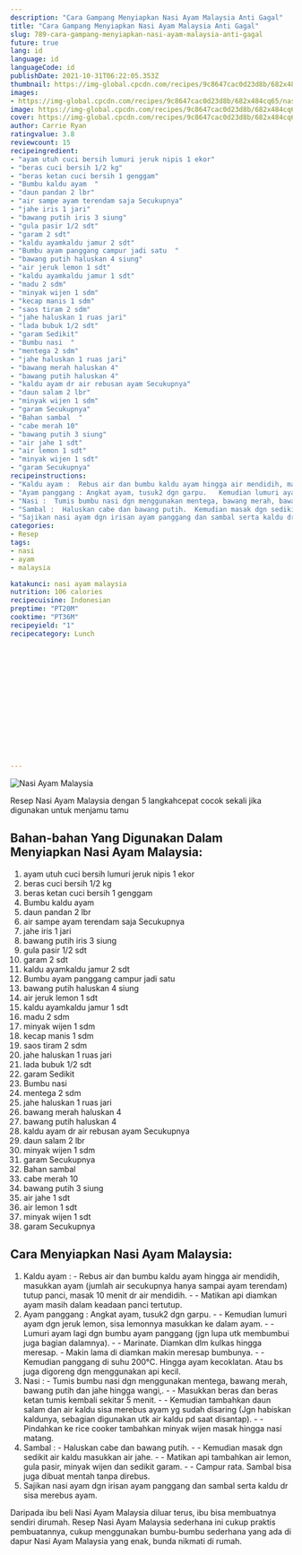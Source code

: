 ```yaml
---
description: "Cara Gampang Menyiapkan Nasi Ayam Malaysia Anti Gagal"
title: "Cara Gampang Menyiapkan Nasi Ayam Malaysia Anti Gagal"
slug: 789-cara-gampang-menyiapkan-nasi-ayam-malaysia-anti-gagal
future: true
lang: id
language: id
languageCode: id
publishDate: 2021-10-31T06:22:05.353Z 
thumbnail: https://img-global.cpcdn.com/recipes/9c8647cac0d23d8b/682x484cq65/nasi-ayam-malaysia-foto-resep-utama.png
images:
- https://img-global.cpcdn.com/recipes/9c8647cac0d23d8b/682x484cq65/nasi-ayam-malaysia-foto-resep-utama.png
image: https://img-global.cpcdn.com/recipes/9c8647cac0d23d8b/682x484cq65/nasi-ayam-malaysia-foto-resep-utama.png
cover: https://img-global.cpcdn.com/recipes/9c8647cac0d23d8b/682x484cq65/nasi-ayam-malaysia-foto-resep-utama.png
author: Carrie Ryan
ratingvalue: 3.8
reviewcount: 15
recipeingredient:
- "ayam utuh cuci bersih lumuri jeruk nipis 1 ekor"
- "beras cuci bersih 1/2 kg"
- "beras ketan cuci bersih 1 genggam"
- "Bumbu kaldu ayam  "
- "daun pandan 2 lbr"
- "air sampe ayam terendam saja Secukupnya"
- "jahe iris 1 jari"
- "bawang putih iris 3 siung"
- "gula pasir 1/2 sdt"
- "garam 2 sdt"
- "kaldu ayamkaldu jamur 2 sdt"
- "Bumbu ayam panggang campur jadi satu  "
- "bawang putih haluskan 4 siung"
- "air jeruk lemon 1 sdt"
- "kaldu ayamkaldu jamur 1 sdt"
- "madu 2 sdm"
- "minyak wijen 1 sdm"
- "kecap manis 1 sdm"
- "saos tiram 2 sdm"
- "jahe haluskan 1 ruas jari"
- "lada bubuk 1/2 sdt"
- "garam Sedikit"
- "Bumbu nasi  "
- "mentega 2 sdm"
- "jahe haluskan 1 ruas jari"
- "bawang merah haluskan 4"
- "bawang putih haluskan 4"
- "kaldu ayam dr air rebusan ayam Secukupnya"
- "daun salam 2 lbr"
- "minyak wijen 1 sdm"
- "garam Secukupnya"
- "Bahan sambal  "
- "cabe merah 10"
- "bawang putih 3 siung"
- "air jahe 1 sdt"
- "air lemon 1 sdt"
- "minyak wijen 1 sdt"
- "garam Secukupnya"
recipeinstructions:
- "Kaldu ayam :  Rebus air dan bumbu kaldu ayam hingga air mendidih, masukkan ayam (jumlah air secukupnya hanya sampai ayam terendam) tutup panci, masak 10 menit dr air mendidih.   Matikan api diamkan ayam masih dalam keadaan panci tertutup."
- "Ayam panggang : Angkat ayam, tusuk2 dgn garpu.   Kemudian lumuri ayam dgn jeruk lemon, sisa lemonnya masukkan ke dalam ayam.   Lumuri ayam lagi dgn bumbu ayam panggang (jgn lupa utk membumbui juga bagian dalamnya).  Marinate. Diamkan dlm kulkas hingga meresap.  Makin lama di diamkan makin meresap bumbunya.  Kemudian panggang di suhu 200°C. Hingga ayam kecoklatan. Atau bs juga digoreng dgn menggunakan api kecil."
- "Nasi :  Tumis bumbu nasi dgn menggunakan mentega, bawang merah, bawang putih dan jahe hingga wangi,.   Masukkan beras dan beras ketan tumis kembali sekitar 5 menit.   Kemudian tambahkan daun salam dan air kaldu sisa merebus ayam yg sudah disaring (Jgn habiskan kaldunya, sebagian digunakan utk air kaldu pd saat disantap).   Pindahkan ke rice cooker tambahkan minyak wijen masak hingga nasi matang."
- "Sambal :  Haluskan cabe dan bawang putih.  Kemudian masak dgn sedikit air kaldu masukkan air jahe.  Matikan api tambahkan air lemon, gula pasir, minyak wijen dan sedikit garam.   Campur rata. Sambal bisa juga dibuat mentah tanpa direbus."
- "Sajikan nasi ayam dgn irisan ayam panggang dan sambal serta kaldu dr sisa merebus ayam."
categories:
- Resep
tags:
- nasi
- ayam
- malaysia

katakunci: nasi ayam malaysia 
nutrition: 106 calories
recipecuisine: Indonesian
preptime: "PT20M"
cooktime: "PT36M"
recipeyield: "1"
recipecategory: Lunch


     
    
    
    
    
    
    
    
    
    
    
      
    
---
```



![Nasi Ayam Malaysia](https://img-global.cpcdn.com/recipes/9c8647cac0d23d8b/682x484cq65/nasi-ayam-malaysia-foto-resep-utama.png)

Resep Nasi Ayam Malaysia    dengan 5 langkahcepat cocok sekali jika digunakan untuk menjamu tamu

<!--inarticleads1-->

## Bahan-bahan Yang Digunakan Dalam Menyiapkan Nasi Ayam Malaysia:

1. ayam utuh cuci bersih lumuri jeruk nipis 1 ekor
1. beras cuci bersih 1/2 kg
1. beras ketan cuci bersih 1 genggam
1. Bumbu kaldu ayam  
1. daun pandan 2 lbr
1. air sampe ayam terendam saja Secukupnya
1. jahe iris 1 jari
1. bawang putih iris 3 siung
1. gula pasir 1/2 sdt
1. garam 2 sdt
1. kaldu ayamkaldu jamur 2 sdt
1. Bumbu ayam panggang campur jadi satu  
1. bawang putih haluskan 4 siung
1. air jeruk lemon 1 sdt
1. kaldu ayamkaldu jamur 1 sdt
1. madu 2 sdm
1. minyak wijen 1 sdm
1. kecap manis 1 sdm
1. saos tiram 2 sdm
1. jahe haluskan 1 ruas jari
1. lada bubuk 1/2 sdt
1. garam Sedikit
1. Bumbu nasi  
1. mentega 2 sdm
1. jahe haluskan 1 ruas jari
1. bawang merah haluskan 4
1. bawang putih haluskan 4
1. kaldu ayam dr air rebusan ayam Secukupnya
1. daun salam 2 lbr
1. minyak wijen 1 sdm
1. garam Secukupnya
1. Bahan sambal  
1. cabe merah 10
1. bawang putih 3 siung
1. air jahe 1 sdt
1. air lemon 1 sdt
1. minyak wijen 1 sdt
1. garam Secukupnya



<!--inarticleads2-->

## Cara Menyiapkan Nasi Ayam Malaysia:

1. Kaldu ayam :  - Rebus air dan bumbu kaldu ayam hingga air mendidih, masukkan ayam (jumlah air secukupnya hanya sampai ayam terendam) tutup panci, masak 10 menit dr air mendidih.  -  - Matikan api diamkan ayam masih dalam keadaan panci tertutup.
1. Ayam panggang : Angkat ayam, tusuk2 dgn garpu.  -  - Kemudian lumuri ayam dgn jeruk lemon, sisa lemonnya masukkan ke dalam ayam.  -  - Lumuri ayam lagi dgn bumbu ayam panggang (jgn lupa utk membumbui juga bagian dalamnya). -  - Marinate. Diamkan dlm kulkas hingga meresap.  - Makin lama di diamkan makin meresap bumbunya. -  - Kemudian panggang di suhu 200°C. Hingga ayam kecoklatan. Atau bs juga digoreng dgn menggunakan api kecil.
1. Nasi :  - Tumis bumbu nasi dgn menggunakan mentega, bawang merah, bawang putih dan jahe hingga wangi,.  -  - Masukkan beras dan beras ketan tumis kembali sekitar 5 menit.  -  - Kemudian tambahkan daun salam dan air kaldu sisa merebus ayam yg sudah disaring (Jgn habiskan kaldunya, sebagian digunakan utk air kaldu pd saat disantap).  -  - Pindahkan ke rice cooker tambahkan minyak wijen masak hingga nasi matang.
1. Sambal :  - Haluskan cabe dan bawang putih. -  - Kemudian masak dgn sedikit air kaldu masukkan air jahe. -  - Matikan api tambahkan air lemon, gula pasir, minyak wijen dan sedikit garam.  -  - Campur rata. Sambal bisa juga dibuat mentah tanpa direbus.
1. Sajikan nasi ayam dgn irisan ayam panggang dan sambal serta kaldu dr sisa merebus ayam.




Daripada ibu beli  Nasi Ayam Malaysia  diluar terus, ibu  bisa membuatnya sendiri dirumah. Resep  Nasi Ayam Malaysia  sederhana ini cukup praktis pembuatannya, cukup menggunakan bumbu-bumbu sederhana yang ada di dapur  Nasi Ayam Malaysia  yang enak, bunda nikmati di rumah.
